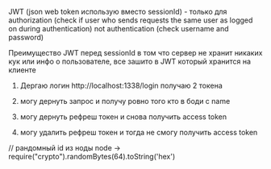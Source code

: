 JWT (json web token использую вместо sessionId) - только для authorization (check if user who sends requests the same user as logged on during authentication) not authentication (check username and password)

Преимущество JWT перед sessionId в том что сервер не хранит никаких кук или инфо о пользователе, все зашито в JWT который хранится на клиенте

1) Дергаю логин http://localhost:1338/login
получаю 2 токена

2) могу дернуть запрос и получу ровно того кто в боди с name
3) могу дернуть рефреш токен и снова получить access token
4) могу удалить рефреш токен и тогда не смогу получить access token 

// рандомный id из ноды
node -> require("crypto").randomBytes(64).toString('hex')
